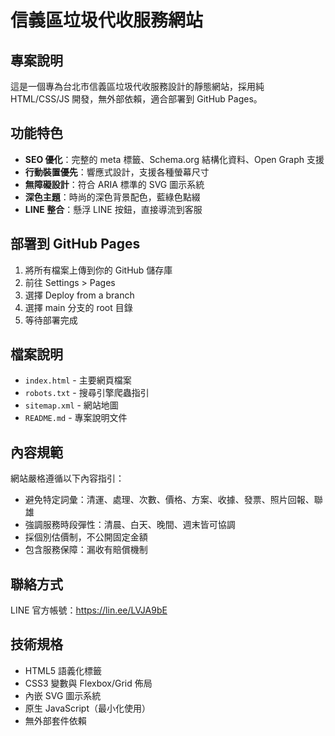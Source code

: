 # 信義區垃圾代收服務網站

## 專案說明

這是一個專為台北市信義區垃圾代收服務設計的靜態網站，採用純 HTML/CSS/JS 開發，無外部依賴，適合部署到 GitHub Pages。

## 功能特色

- **SEO 優化**：完整的 meta 標籤、Schema.org 結構化資料、Open Graph 支援
- **行動裝置優先**：響應式設計，支援各種螢幕尺寸
- **無障礙設計**：符合 ARIA 標準的 SVG 圖示系統
- **深色主題**：時尚的深色背景配色，藍綠色點綴
- **LINE 整合**：懸浮 LINE 按鈕，直接導流到客服

## 部署到 GitHub Pages

1. 將所有檔案上傳到你的 GitHub 儲存庫
2. 前往 Settings > Pages
3. 選擇 Deploy from a branch
4. 選擇 main 分支的 root 目錄
5. 等待部署完成

## 檔案說明

- `index.html` - 主要網頁檔案
- `robots.txt` - 搜尋引擎爬蟲指引
- `sitemap.xml` - 網站地圖
- `README.md` - 專案說明文件

## 內容規範

網站嚴格遵循以下內容指引：
- 避免特定詞彙：清運、處理、次數、價格、方案、收據、發票、照片回報、聯雄
- 強調服務時段彈性：清晨、白天、晚間、週末皆可協調
- 採個別估價制，不公開固定金額
- 包含服務保障：漏收有賠償機制

## 聯絡方式

LINE 官方帳號：https://lin.ee/LVJA9bE

## 技術規格

- HTML5 語義化標籤
- CSS3 變數與 Flexbox/Grid 佈局
- 內嵌 SVG 圖示系統
- 原生 JavaScript（最小化使用）
- 無外部套件依賴